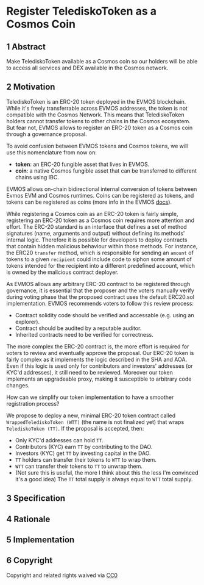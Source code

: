 # Register TelediskoToken as a Cosmos Coin

## 1 Abstract

Make TelediskoToken available as a Cosmos coin so our holders will be able to access all services and DEX available in the Cosmos network.

## 2 Motivation

TelediskoToken is an ERC-20 token deployed in the EVMOS blockchain. While it's freely transferrable across EVMOS addresses, the token is not compatible with the Cosmos Network. This means that TelediskoToken holders cannot transfer tokens to other chains in the Cosmos ecosystem. But fear not, EVMOS allows to register an ERC-20 token as a Cosmos coin through a governance proposal.

To avoid confusion between EVMOS tokens and Cosmos tokens, we will use this nomenclature from now on:

- **token**: an ERC-20 fungible asset that lives in EVMOS.
- **coin**: a native Cosmos fungible asset that can be transferred to different chains using IBC.

EVMOS allows on-chain bidirectional internal conversion of tokens between Evmos EVM and Cosmos runtimes. Coins can be registered as tokens, and tokens can be registered as coins (more info in the EVMOS [docs](erc20)).

While registering a Cosmos coin as an ERC-20 token is fairly simple, registering an ERC-20 token as a Cosmos coin requires more attention and effort. The ERC-20 standard is an interface that defines a set of method signatures (name, arguments and output) without defining its methods' internal logic. Therefore it is possible for developers to deploy contracts that contain hidden malicious behaviour within those methods. For instance, the ERC20 `transfer` method, which is responsible for sending an `amount` of tokens to a given `recipient` could include code to siphon some amount of tokens intended for the recipient into a different predefined account, which is owned by the malicious contract deployer.

As EVMOS allows any arbitrary ERC-20 contract to be registered through governance, it is essential that the proposer and the voters manually verify during voting phase that the proposed contract uses the default ERC20.sol implementation. EVMOS recommends voters to follow this review process:

- Contract solidity code should be verified and accessable (e.g. using an explorer).
- Contract should be audited by a reputable auditor.
- Inherited contracts need to be verified for correctness.

The more complex the ERC-20 contract is, the more effort is required for voters to review and eventually approve the proposal. Our ERC-20 token is fairly complex as it implements the logic described in the SHA and AOA. Even if this logic is used only for contributors and investors' addresses (or KYC'd addresses), it still need to be reviewed. Moreover our token implements an upgradeable proxy, making it susceptible to arbitrary code changes.

How can we simplify our token implementation to have a smoother registration process?

We propose to deploy a new, minimal ERC-20 token contract called `WrappedTelediskoToken (WTT)` (the name is not finalized yet) that wraps `TelediskoToken (TT)`. If the proposal is accepted, then:

- Only KYC'd addresses can hold `TT`.
- Contributors (KYC) earn `TT` by contributing to the DAO.
- Investors (KYC) get `TT` by investing capital in the DAO.
- `TT` holders can transfer their tokens to `WTT` to wrap them.
- `WTT` can transfer their tokens to `TT` to unwrap them.
- (Not sure this is useful, the more I think about this the less I'm convinced it's a good idea) The `TT` total supply is always equal to `WTT` total supply.

## 3 Specification

<!-- The technical specification should describe the syntax and semantics of
any new feature. The specification must address the exact issues described in
the solution breakdown and should describe how it addresses them. The
specification should be detailed enough to allow competing, interoperable
implementations. It MAY describe the impact on data models, API endpoints,
security, performance, end users, deployment, documentation, and testing.-->

## 4 Rationale

<!-- The rationale fleshes out the specification by describing what motivated
the design and why particular design decisions were made. It should describe
alternate designs that were considered and related work, e.g. how the feature
is supported in other languages. The rationale may also provide evidence of
consensus within the community, and should discuss important objections or
concerns raised during discussion.-->

## 5 Implementation

<!--The implementations must be completed before any TIP is given status
"stable", but it need not be completed before the TIP is accepted. While there
is merit to the approach of reaching consensus on the TIP and rationale before
writing code, the principle of "rough consensus and running code" is still
useful when it comes to resolving many discussions of API details.-->

## 6 Copyright

<!--All TIPs MUST be released to the public domain.-->

Copyright and related rights waived via
[CC0](https://creativecommons.org/publicdomain/zero/1.0/)


[erc20]: https://github.com/evmos/evmos/tree/1ff151a527551126ac126824bddd7c71bc45ceb1/x/erc20/spec
[registerproposal]: https://github.com/evmos/evmos/blob/1ff151a527551126ac126824bddd7c71bc45ceb1/x/erc20/spec/04_transactions.md#registererc20proposal
[maliciouscontracts]: https://github.com/evmos/evmos/blob/1ff151a527551126ac126824bddd7c71bc45ceb1/x/erc20/spec/01_concepts.md#malicious-contracts